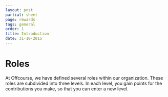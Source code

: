 ```yaml
---
layout: post
partial: sheet
page: rewards
tags: general
order: 1
title: Introduction
date: 31-10-2015
---
```

# Roles

At Offcourse, we have defined several roles within our organization. These roles are subdivided into three levels. In each level, you gain points for the contributions you make, so that you can enter a new level.